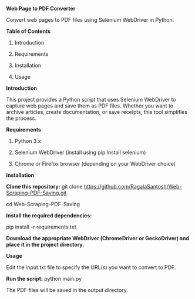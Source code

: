 **Web Page to PDF Converter**

Convert web pages to PDF files using Selenium WebDriver in Python.

**Table of Contents**

1. Introduction

2. Requirements

3. Installation

4. Usage


**Introduction**

This project provides a Python script that uses Selenium WebDriver to capture web pages and save them as PDF files. Whether you want to archive articles, create documentation, or save receipts, this tool simplifies the process.

**Requirements**

1. Python 3.x

2. Selenium WebDriver (install using pip install selenium)

3. Chrome or Firefox browser (depending on your WebDriver choice)

**Installation**

**Clone this repository:**
git clone https://github.com/RagalaSantosh/Web-Scraping-PDF-Saving.git

  cd Web-Scraping-PDF-Saving

**Install the required dependencies:**

pip install -r requirements.txt

**Download the appropriate WebDriver (ChromeDriver or GeckoDriver) and place it in the project directory.**

**Usage**

Edit the input.txt file to specify the URL(s) you want to convert to PDF.

**Run the script:**
python main.py

The PDF files will be saved in the output directory.

